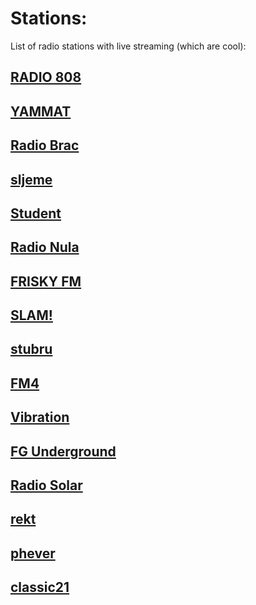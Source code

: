 # Stations:

List of radio stations with live streaming (which are cool):

## [RADIO 808](https://radio808.com/player/)
## [YAMMAT](https://yammat.fm/popup/)
## [Radio Brac](http://www.radiolive.biz/webplayer/radio-brac/)
## [sljeme](https://onlineradiobox.com/hr/hrsljeme/?cs=hr.hrsljeme&played=1)
## [Student](http://onlineradiobox.com/hr/student/player/?cs=hr.student&played=1)
## [Radio Nula](https://radionula.com/)
## [FRISKY FM](https://www.friskyradio.com/)
## [SLAM!](https://player.slam.nl/?stream=slam&brand=slam)
## [stubru](https://radioplus.be/#/stubru/herbeluister)
## [FM4](https://fm4.orf.at/player/live)
## [Vibration](http://vibrationbelgique.ice.infomaniak.ch/vibrationbelgique-high)
## [FG Underground](https://onlineradiobox.com/fr/radiofgunder/?cs=fr.radiofgunder&played=1&lang=en)
## [Radio Solar](http://radioonline.com.pt/embed/solar-fm/)
## [rekt](https://rekt.network/?station=rekt#Station)
## [phever](https://www.phever.ie/)
## [classic21](https://www.rtbf.be/radio/liveradio/classic21)

